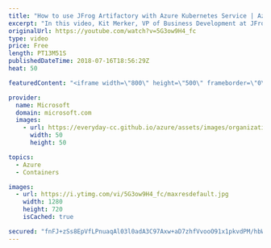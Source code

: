 ```yaml
---
title: "How to use JFrog Artifactory with Azure Kubernetes Service | Azure Friday"
excerpt: "In this video, Kit Merker, VP of Business Development at JFrog, shows how you can easily build and release software using popular DevOps tools including Git, Jenkins, Artifactory, and Azure Kubernetes Service (AKS).   JFrog Artifactory is a universal package management binary repository that enables"
originalUrl: https://youtube.com/watch?v=5G3ow9H4_fc
type: video
price: Free
length: PT13M51S
publishedDateTime: 2018-07-16T18:56:29Z
heat: 50

featuredContent: "<iframe width=\"800\" height=\"500\" frameborder=\"0\" src=\"https://www.youtube.com/embed/5G3ow9H4_fc\" allow=\"accelerometer; autoplay; encrypted-media; gyroscope; picture-in-picture\" allowfullscreen></iframe>"

provider:
  name: Microsoft
  domain: microsoft.com
  images:
    - url: https://everyday-cc.github.io/azure/assets/images/organizations/microsoft.com-50x50.jpg
      width: 50
      height: 50

topics:
  - Azure
  - Containers

images:
  - url: https://i.ytimg.com/vi/5G3ow9H4_fc/maxresdefault.jpg
    width: 1280
    height: 720
    isCached: true

secured: "fnFJ+zSs8EpVfLPnuaqAl03l0adA3C97Axw+aD7zhfVvooO91x1pkvdPM/hbW1hUzCLBRGtg2ePAYUN4Z56+YPeqKCXh1pdHgGZyoONLRZKoQ7c+esNtMRgDMIT34HmQURaPSMJSZYXeoEpsmS0slIJHd2hDhNsxm81/krLNUrggtEcTRpf0QtrKVrpYi2ETbrX17O3MC+nfDK5pMNmNmc0Ck9CXWnZ39ZmIyqrlYXiDSVGE7iahcH99vI36ubyacoMy6CTnVGWZNnw3CmC4JnVswkFqeepsesSSruMKK3Oo0E27rpGg99fEx9odVV703IWrX8g8ItQdoX3Vl0OD+9CWcloQXmf5LDyyi3ACteZVdqHmb929PSUOu3H8LQc+1BcoTys4axRjlS+N9mN7pL7792GgjwWeJjwoXzO9SdE=;LIOylbXg5w1w1Y4YjjL2rw=="
---
```


